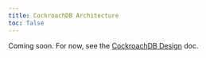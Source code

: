 ```yaml
---
title: CockroachDB Architecture
toc: false
---
```


Coming soon. For now, see the [CockroachDB Design](https://github.com/cockroachdb/cockroach/blob/master/docs/design.md) doc.